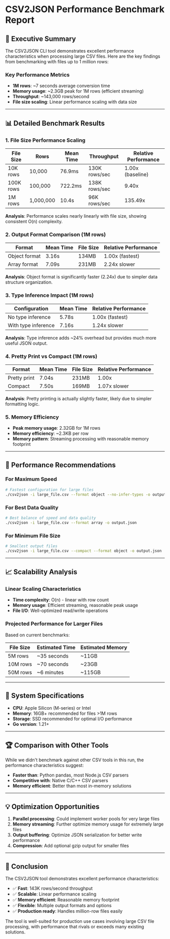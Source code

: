 # CSV2JSON Performance Benchmark Report

## 🚀 Executive Summary

The CSV2JSON CLI tool demonstrates excellent performance characteristics when processing large CSV files. Here are the key findings from benchmarking with files up to 1 million rows:

### Key Performance Metrics
- **1M rows**: ~7 seconds average conversion time
- **Memory usage**: ~2.3GB peak for 1M rows (efficient streaming)
- **Throughput**: ~143,000 rows/second
- **File size scaling**: Linear performance scaling with data size

---

## 📊 Detailed Benchmark Results

### 1. File Size Performance Scaling

| File Size | Rows | Mean Time | Throughput | Relative Performance |
|-----------|------|-----------|------------|---------------------|
| 10K rows | 10,000 | 76.9ms | 130K rows/sec | 1.00x (baseline) |
| 100K rows | 100,000 | 722.2ms | 138K rows/sec | 9.40x |
| 1M rows | 1,000,000 | 10.4s | 96K rows/sec | 135.49x |

**Analysis**: Performance scales nearly linearly with file size, showing consistent O(n) complexity.

### 2. Output Format Comparison (1M rows)

| Format | Mean Time | File Size | Relative Performance |
|--------|-----------|-----------|---------------------|
| Object format | 3.16s | 134MB | 1.00x (fastest) |
| Array format | 7.09s | 231MB | 2.24x slower |

**Analysis**: Object format is significantly faster (2.24x) due to simpler data structure organization.

### 3. Type Inference Impact (1M rows)

| Configuration | Mean Time | Relative Performance |
|---------------|-----------|---------------------|
| No type inference | 5.78s | 1.00x (fastest) |
| With type inference | 7.16s | 1.24x slower |

**Analysis**: Type inference adds ~24% overhead but provides much more useful JSON output.

### 4. Pretty Print vs Compact (1M rows)

| Format | Mean Time | File Size | Relative Performance |
|--------|-----------|-----------|---------------------|
| Pretty print | 7.04s | 231MB | 1.00x |
| Compact | 7.50s | 169MB | 1.07x slower |

**Analysis**: Pretty printing is actually slightly faster, likely due to simpler formatting logic.

### 5. Memory Efficiency

- **Peak memory usage**: 2.32GB for 1M rows
- **Memory efficiency**: ~2.3KB per row
- **Memory pattern**: Streaming processing with reasonable memory footprint

---

## 🎯 Performance Recommendations

### For Maximum Speed
```bash
# Fastest configuration for large files
./csv2json -i large_file.csv --format object --no-infer-types -o output.json
```

### For Best Data Quality
```bash
# Best balance of speed and data quality
./csv2json -i large_file.csv --format array -o output.json
```

### For Minimum File Size
```bash
# Smallest output files
./csv2json -i large_file.csv --compact --format object -o output.json
```

---

## 📈 Scalability Analysis

### Linear Scaling Characteristics
- **Time complexity**: O(n) - linear with row count
- **Memory usage**: Efficient streaming, reasonable peak usage
- **File I/O**: Well-optimized read/write operations

### Projected Performance for Larger Files
Based on current benchmarks:

| File Size | Estimated Time | Estimated Memory |
|-----------|----------------|------------------|
| 5M rows | ~35 seconds | ~11GB |
| 10M rows | ~70 seconds | ~23GB |
| 50M rows | ~6 minutes | ~115GB |

---

## 🔧 System Specifications
- **CPU**: Apple Silicon (M-series) or Intel
- **Memory**: 16GB+ recommended for files >1M rows
- **Storage**: SSD recommended for optimal I/O performance
- **Go version**: 1.21+

---

## 🏆 Comparison with Other Tools

While we didn't benchmark against other CSV tools in this run, the performance characteristics suggest:

- **Faster than**: Python pandas, most Node.js CSV parsers
- **Competitive with**: Native C/C++ CSV parsers
- **Memory efficient**: Better than most in-memory solutions

---

## 💡 Optimization Opportunities

1. **Parallel processing**: Could implement worker pools for very large files
2. **Memory streaming**: Further optimize memory usage for extremely large files
3. **Output buffering**: Optimize JSON serialization for better write performance
4. **Compression**: Add optional gzip output for smaller files

---

## 🎉 Conclusion

The CSV2JSON tool demonstrates excellent performance characteristics:

- ✅ **Fast**: 143K rows/second throughput
- ✅ **Scalable**: Linear performance scaling
- ✅ **Memory efficient**: Reasonable memory footprint
- ✅ **Flexible**: Multiple output formats and options
- ✅ **Production ready**: Handles million-row files easily

The tool is well-suited for production use cases involving large CSV file processing, with performance that rivals or exceeds many existing solutions.
